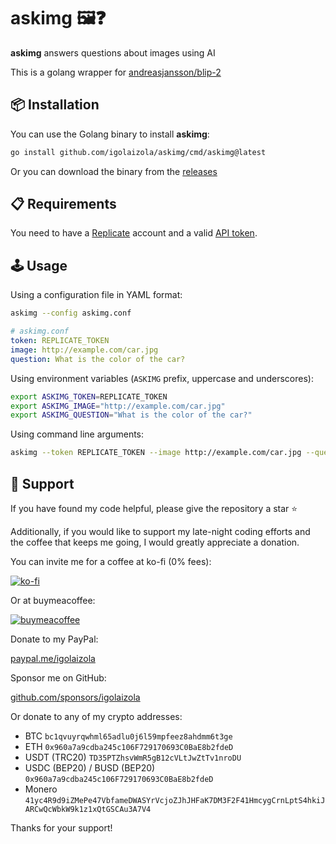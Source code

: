# askimg 🖼️❓

**askimg** answers questions about images using AI

This is a golang wrapper for [andreasjansson/blip-2](https://replicate.com/andreasjansson/blip-2)

## 📦 Installation

You can use the Golang binary to install **askimg**:

```bash
go install github.com/igolaizola/askimg/cmd/askimg@latest
```

Or you can download the binary from the [releases](https://github.com/igolaizola/askimg/releases)

## 📋 Requirements

You need to have a [Replicate](https://replicate.com/) account and a valid [API token](https://replicate.com/account/api-tokens).

## 🕹️ Usage

Using a configuration file in YAML format:

```bash
askimg --config askimg.conf
```

```yaml
# askimg.conf
token: REPLICATE_TOKEN
image: http://example.com/car.jpg
question: What is the color of the car?
```

Using environment variables (`ASKIMG` prefix, uppercase and underscores):

```bash
export ASKIMG_TOKEN=REPLICATE_TOKEN
export ASKIMG_IMAGE="http://example.com/car.jpg"
export ASKIMG_QUESTION="What is the color of the car?"
```

Using command line arguments:

```bash
askimg --token REPLICATE_TOKEN --image http://example.com/car.jpg --question "What is the color of the car?"
```

## 💖 Support

If you have found my code helpful, please give the repository a star ⭐

Additionally, if you would like to support my late-night coding efforts and the coffee that keeps me going, I would greatly appreciate a donation.

You can invite me for a coffee at ko-fi (0% fees):

[![ko-fi](https://ko-fi.com/img/githubbutton_sm.svg)](https://ko-fi.com/igolaizola)

Or at buymeacoffee:

[![buymeacoffee](https://user-images.githubusercontent.com/11333576/223217083-123c2c53-6ab8-4ea8-a2c8-c6cb5d08e8d2.png)](https://buymeacoffee.com/igolaizola)

Donate to my PayPal:

[paypal.me/igolaizola](https://www.paypal.me/igolaizola)

Sponsor me on GitHub:

[github.com/sponsors/igolaizola](https://github.com/sponsors/igolaizola)

Or donate to any of my crypto addresses:

 - BTC `bc1qvuyrqwhml65adlu0j6l59mpfeez8ahdmm6t3ge`
 - ETH `0x960a7a9cdba245c106F729170693C0BaE8b2fdeD`
 - USDT (TRC20) `TD35PTZhsvWmR5gB12cVLtJwZtTv1nroDU`
 - USDC (BEP20) / BUSD (BEP20) `0x960a7a9cdba245c106F729170693C0BaE8b2fdeD`
 - Monero `41yc4R9d9iZMePe47VbfameDWASYrVcjoZJhJHFaK7DM3F2F41HmcygCrnLptS4hkiJARCwQcWbkW9k1z1xQtGSCAu3A7V4`

Thanks for your support!
